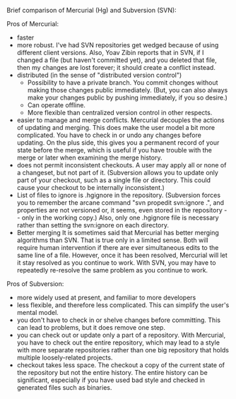 Brief comparison of Mercurial (Hg) and Subversion (SVN):

Pros of Mercurial:
  * faster
  * more robust.
    I've had SVN repositories get wedged because of using
    different client versions.  Also, Yoav Zibin reports that in SVN, if I
    changed a file (but haven't committed yet), and you deleted that file,
    then my changes are lost forever; it should create a conflict instead.
  * distributed (in the sense of "distributed version control")
    * Possibility to have a private branch.
      You commit chonges without making those changes public immediately.
      (But, you can also always make your changes public by pushing
      immediately, if you so desire.)
    * Can operate offline.
    * More flexible than centralized version control in other respects.
  * easier to manage and merge conflicts.
    Mercurial decouples the actions of updating and merging.  This does make
    the user model a bit more complicated.  You have to check in or undo any
    changes before updating.  On the plus side, this gives you a permanent
    record of your state before the merge, which is useful if you have
    trouble with the merge or later when examining the merge history.
  * does not permit inconsistent checkouts.
    A user may apply all or none of a changeset, but not part of it.
    (Subversion allows you to update only part of your checkout, such as a
    single file or directory.  This could cause your checkout to be
    internally inconsistent.)
  * List of files to ignore is .hgignore in the repository.
    (Subversion forces you to remember the arcane command "svn propedit
    svn:ignore .", and properties are not versioned or, it seems, even
    stored in the repository -- only in the working copy.)  Also, only one
    .hgignore file is necessary rather than setting the svn:ignore on each
    directory.
  * Better merging
    It is sometimes said that Mercurial has better merging algorithms than
    SVN.  That is true only in a limited sense.  Both will require human
    intervention if there are ever simultaneous edits to the same line of a
    file.  However, once it has been resolved, Mercurial will let it stay
    resolved as you continue to work.  With SVN, you may have to repeatedly
    re-resolve the same problem as you continue to work.

Pros of Subversion:
  * more widely used at present, and familiar to more developers
  * less flexible, and therefore less complicated.
    This can simplify the user's mental model.
  * you don't have to check in or shelve changes before committing.
    This can lead to problems, but it does remove one step.
  * you can check out or update only a part of a repository.
    With Mercurial, you have to check out the entire repository, which may
    lead to a style with more separate repositories rather than one big
    repository that holds multiple loosely-related projects.
  * checkout takes less space.
    The checkout a copy of the current state of the repository but not the
    entire history.  The entire history can be significant, especially if
    you have used bad style and checked in generated files such as binaries.
